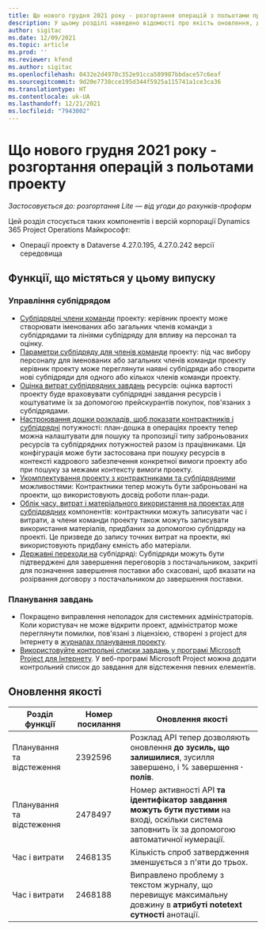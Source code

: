 ```yaml
---
title: Що нового грудня 2021 року - розгортання операцій з польотами проекту
description: У цьому розділі наведено відомості про якість оновлення, доступні в грудні 2021 року випуску проекту операцій Lite розгортання.
author: sigitac
ms.date: 12/09/2021
ms.topic: article
ms.prod: ''
ms.reviewer: kfend
ms.author: sigitac
ms.openlocfilehash: 0432e2d4970c352e91cca589987bbdace57c6eaf
ms.sourcegitcommit: 9d20e7738cce195d344f5925a115741a1ce3ca36
ms.translationtype: HT
ms.contentlocale: uk-UA
ms.lasthandoff: 12/21/2021
ms.locfileid: "7943002"
---
```

# <a name="whats-new-december-2021---project-operations-lite-deployment"></a>Що нового грудня 2021 року - розгортання операцій з польотами проекту

_Застосовується до: розгортання Lite — від угоди до рахунків-проформ_

Цей розділ стосується таких компонентів і версій корпорації Dynamics 365 Project Operations Майкрософт:

- Операції проекту в Dataverse 4.27.0.195, 4.27.0.242 версії середовища


## <a name="features-included-in-this-release"></a>Функції, що містяться у цьому випуску

### <a name="subcontract-management"></a>Управління субпідрядом 

- [Субпідрядні члени команди](../subcontracting/subcontracting-project-team-members.md) проекту: керівник проекту може створювати іменованих або загальних членів команди з субпідрядами та лініями субпідряду для впливу на персонал та оцінку.
- [Параметри субпідряду для членів команди](../subcontracting/subcon-options.md) проекту: під час вибору персоналу для іменованих або загальних членів команди проекту керівник проекту може переглянути наявні субпідряди або створити нові субпідряди для одного або кількох членів команди проекту. 
- [Оцінка витрат субпідрядних завдань](../subcontracting/costing-subcon-ra.md) ресурсів: оцінка вартості проекту буде враховувати субпідрядні завдання ресурсів і коштуватиме їх за допомогою прейскурантів покупок, пов'язаних з субпідрядами. 
- [Настроювання дошки розкладів, щоб показати контрактників і субпідрядні](../subcontracting/configure-sb-subcon.md) потужності: план-дошка в операціях проекту тепер можна налаштувати для пошуку та пропозиції типу заброньованих ресурсів та субпідрядних потужностей разом із працівниками. Ця конфігурація може бути застосована при пошуку ресурсів в контексті кадрового забезпечення конкретної вимоги проекту або при пошуку за межами контексту вимоги проекту.
- [Укомплектування проекту з контрактниками та субпідрядними](../subcontracting/staffing-cw.md) можливостями: Контрактники тепер можуть бути заброньовані на проекти, що використовують досвід роботи план-ради.
- [Облік часу, витрат і матеріального використання на проектах для субпідрядних](../subcontracting/recording-subcon-actuals.md) компонентів: контрактники можуть записувати час і витрати, а члени команди проекту також можуть записувати використання матеріалів, придбаних за допомогою субпідряду на проекті. Це призведе до запису точних витрат на проекти, які використовують придбану ємність або матеріали.
- [Державні переходи на](../subcontracting/subcon-states.md) субпідряді: Субпідряди можуть бути підтверджені для завершення переговорів з постачальником, закриті для позначення завершення поставки або скасовані, щоб вказати на розірвання договору з постачальником до завершення поставки.

### <a name="task-planning"></a>Планування завдань
- Покращено виправлення неполадок для системних адміністраторів. Коли користувач не може відкрити проект, адміністратор може переглянути помилки, пов'язані з ліцензією, створені з project для Інтернету в [журналах планування проекту](../../project-management/schedule-api-logs.md).
- [Використовуйте контрольні списки завдань у програмі Microsoft Project для Інтернету](https://support.microsoft.com/en-us/office/use-task-checklists-in-microsoft-project-for-the-web-c69bcf73-5c75-4ad3-9893-6d6f92360e9c). У веб-програмі Microsoft Project можна додати контрольний список до завдання для відстеження певних елементів.

## <a name="quality-updates"></a>Оновлення якості

| **Розділ функції** | **Номер посилання** | **Оновлення якості** |
| --- | --- | --- |
| Планування та відстеження | 2392596 | Розклад API тепер дозволяють оновлення **до зусиль, що залишилися**, зусилля завершено, і % завершення **·** **полів**. |
| Планування та відстеження | 2478497 | Номер активності API **та ідентифікатор завдання можуть бути** **пустими** на вході, оскільки система заповнить їх за допомогою автоматичної нумерації.|
| Час і витрати | 2468135 | Кількість спроб затвердження зменшується з п'яти до трьох. |
| Час і витрати | 2468188 | Виправлено проблему з текстом журналу, що перевищує максимальну довжину в **атрибуті notetext** **сутності** анотації. |
